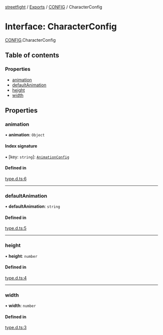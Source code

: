 [streetfight](../README.md) / [Exports](../modules.md) / [CONFIG](../modules/CONFIG.md) / CharacterConfig

# Interface: CharacterConfig

[CONFIG](../modules/CONFIG.md).CharacterConfig

## Table of contents

### Properties

- [animation](CONFIG.CharacterConfig.md#animation)
- [defaultAnimation](CONFIG.CharacterConfig.md#defaultanimation)
- [height](CONFIG.CharacterConfig.md#height)
- [width](CONFIG.CharacterConfig.md#width)

## Properties

### animation

• **animation**: `Object`

#### Index signature

▪ [key: `string`]: [`AnimationConfig`](CONFIG.AnimationConfig.md)

#### Defined in

[type.d.ts:6](https://github.com/yan-930521/yan-930521.github.io/blob/74f3205/src/type.d.ts#L6)

___

### defaultAnimation

• **defaultAnimation**: `string`

#### Defined in

[type.d.ts:5](https://github.com/yan-930521/yan-930521.github.io/blob/74f3205/src/type.d.ts#L5)

___

### height

• **height**: `number`

#### Defined in

[type.d.ts:4](https://github.com/yan-930521/yan-930521.github.io/blob/74f3205/src/type.d.ts#L4)

___

### width

• **width**: `number`

#### Defined in

[type.d.ts:3](https://github.com/yan-930521/yan-930521.github.io/blob/74f3205/src/type.d.ts#L3)
